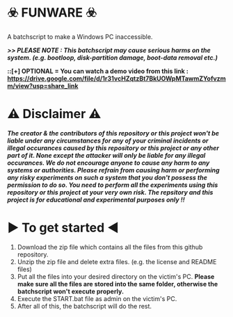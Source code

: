#                                                                       ☣️ FUNWARE ☣️
A batchscript to make a Windows PC inaccessible.


***>> PLEASE NOTE : This batchscript may cause serious harms on the system. (e.g. bootloop, disk-partition damage, boot-data removal etc.)***

**::[+] OPTIONAL = You can watch a demo video from this link : https://drive.google.com/file/d/1r31vcHZqtzBt7BkUOWpMTawmZYofvzmm/view?usp=share_link**


⚠️ Disclaimer ⚠️
=================
***The creator & the contributors of this repository or this project won't be liable under any circumstances for any of your criminal incidents or illegal occurances caused by this repository or this project or any other part of it. None except the attacker will only be liable for any illegal occurances. We do not encourage anyone to cause any harm to any systems or authorities. Please refrain from causing harm or performing any risky experiments on such a system that you don't possess the permission to do so. You need to perform all the experiments using this repository or this project at your very own risk. The repsitory and this project is for educational and experimental purposes only !!***


▶️ To get started ◀️
=====================
1. Download the zip file which contains all the files from this github repository.
2. Unzip the zip file and delete extra files. (e.g. the license and README files)
3. Put all the files into your desired directory on the victim's PC. **Please make sure all the files are stored into the same folder, otherwise the batchscript won't execute properly.**
4. Execute the START.bat file as admin on the victim's PC.
5. After all of this, the batchscript will do the rest.
